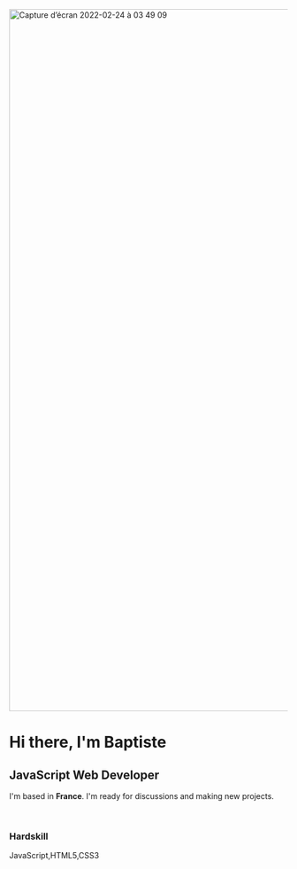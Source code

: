 <img width="1268" alt="Capture d’écran 2022-02-24 à 03 49 09" src="https://user-images.githubusercontent.com/82203465/155448220-750921d4-0483-44e7-b774-bd3aa5bef649.png">

<h1>Hi there, I'm Baptiste</h1>

<h2>JavaScript Web Developer</h2>

<p>I'm based in <strong>France</strong>. I'm ready for discussions and making new projects.</p>
<br/>
<h3>Hardskill</h3>
<p>JavaScript,HTML5,CSS3</p>


<!---
DebreeBaptiste/DebreeBaptiste is a ✨ special ✨ repository because its `README.md` (this file) appears on your GitHub profile.
You can click the Preview link to take a look at your changes.
--->
